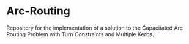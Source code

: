 # Arc-Routing
Repository for the implementation of a solution to the Capacitated Arc Routing Problem with Turn Constraints and Multiple Kerbs.

